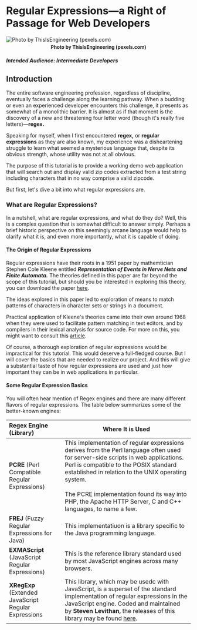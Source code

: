 # Regular Expressions&mdash;a Right of Passage for Web Developers

![Photo by ThisIsEngineering (pexels.com)](./images/redheaded-woman-coding.jpg)

<p style="text-align: center; font-weight: bold; margin-top: -10px;
font-size: 13px;">
Photo by ThisIsEngineering (pexels.com)
</p>

##### Intended Audience: Intermediate Developers

## Introduction

The entire software engineering profession, regardless of discipline, eventually faces a challenge along the learning pathway. When a budding or even an experienced developer encounters this challenge, it presents as somewhat of a monolithic barrier. It is almost as if that moment is the discovery of a new and threatening four letter word (though it's really five letters)&mdash;**regex.**

Speaking for myself, when I first encountered **regex,** or **regular expressions** as they are also known, my experience was a disheartening struggle to learn what seemed a mysterious language that, despite its obvious strength, whose utility was not at all obvious.

The purpose of this tutorial is to provide a working demo web application that will search out and display valid zip codes extracted from a test string including characters that in no way comprise a valid zipcode.

But first, let's dive a bit into what regular expressions are.

### What are Regular Expressions?

In a nutshell, what are regular expressions, and what do they do? Well, this is a complex question that is somewhat difficult to answer simply. Perhaps a brief historic perspective on this seemingly arcane language would help to clarify what it is, and even more importantly, what it is capable of doing.

#### The Origin of Regular Expressions

Regular expressions have their roots in a 1951 paper by mathemtician Stephen Cole Kleene entitled **_Representation of Events in Nerve Nets and Finite Automata._** The theories defined in this paper are far beyond the scope of this tutorial, but should you be interested in exploring this theory, you can download the paper [here](https://www.rand.org/content/dam/rand/pubs/research_memoranda/2008/RM704.pdf).

The ideas explored in this paper led to exploration of means to match patterns of characters in character sets or strings in a document.

Practical application of Kleene's theories came into their own around 1968 when they were used to facilitate pattern matching in text editors, and by compilers in their lexical analysis for source code. For more on this, you might want to consult this [article](https://en.wikipedia.org/wiki/Regular_expression).

Of course, a thorough exploration of regular expressions would be impractical for this tutorial. This would deserve a full-fledged course. But I will cover the basics that are needed to realize our project. And this will give a substantial taste of how regular expressions are used and just how important they can be in web applications in particular. 

#### Some Regular Expression Basics

You will often hear mention of Regex engines and there are many different flavors of regular expressions. The table below summarizes some of the better-known engines:


| Regex Engine (Library) | Where It is Used |
| :--------------------- | ---------------- |
| **PCRE** (Perl Compatible Regular Expressions) | This implementation of regular expressions derives from the Perl language often used for server-side scripts in web applications. Perl is compatible to the POSIX standard established in relation to the UNIX operating system.<br /><br />The PCRE implementation found its way into PHP, the Apache HTTP Server, C and C++ languages, to name a few. |
| **FREJ** (Fuzzy Regular Expressions for Java) | This implementatiuon is a library specific to the Java programming language. |
| **EXMAScript** (JavaScript Regular Expressions) | This is the reference library standard used by most JavaScript engines across many browsers. |
| **XRegExp** (Extended JavaScript Regular Expressions | This library, which may be usedc with JavaScript, is a superset of the standard implementation of regular expressions in the JavaScript engine. Coded and maintained by **Steven Levithan,** the releases of this library may be found [here](https://github.com/slevithan/xregexp/releases). |
